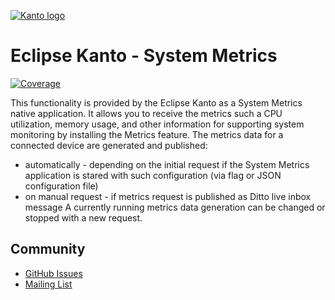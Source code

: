 [![Kanto logo](https://github.com/eclipse-kanto/kanto/raw/main/logo/kanto.svg)](https://eclipse.dev/kanto/)

# Eclipse Kanto - System Metrics

[![Coverage](https://github.com/eclipse-kanto/system-metrics/wiki/coverage.svg)](#)

This functionality is provided by the Eclipse Kanto as a System Metrics native application.
It allows you to receive the metrics such a CPU utilization, memory usage, and other information for
 supporting system monitoring by installing the Metrics feature.
The metrics data for a connected device are generated and published:
* automatically - depending on the initial request if the System Metrics application is stared with such configuration (via flag or JSON configuration file)
* on manual request - if metrics request is published as Ditto live inbox message
A currently running metrics data generation can be changed or stopped with a new request.

## Community

* [GitHub Issues](https://github.com/eclipse-kanto/system-metrics/issues)
* [Mailing List](https://accounts.eclipse.org/mailing-list/kanto-dev)
